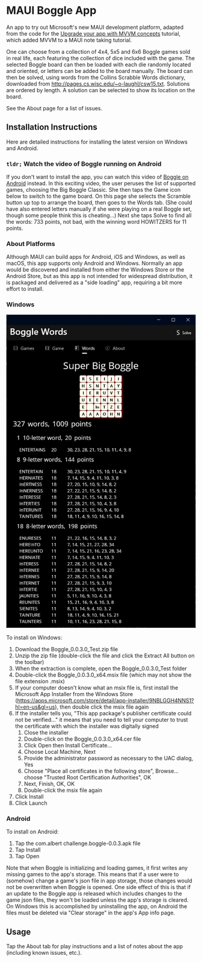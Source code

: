 # MAUI Boggle App
An app to try out Microsoft's new MAUI development platform, adapted from the code for the 
[Upgrade your app with MVVM concepts](https://learn.microsoft.com/dotnet/maui/tutorials/notes-mvvm/) 
tutorial, which added MVVM to a MAUI note taking tutorial.

One can choose from a collection of 4x4, 5x5 and 6x6 Boggle games sold in real life, each featuring 
the collection of dice included with the game. The selected Boggle board can then be loaded with each 
die randomly located and oriented, or letters can be added to the board manually. The board can then 
be solved, using words from the Collins Scrabble Words dictionary, downloaded from 
http://pages.cs.wisc.edu/~o-laughl/csw15.txt. Solutions are ordered by length. A solution can be 
selected to show its location on the board.

See the About page for a list of issues. 

## Installation Instructions
Here are detailed instructions for installing the latest version on Windows and Android.

### `tldr;` Watch the video of Boggle running on Android
If you don't want to install the app, you can watch this video of
[Boggle on Android](https://drive.google.com/file/d/1fNZHHJ5NsjgETRqWXWAG02mX-SnTekN_/view?usp=drive_link)
instead. In this exciting video, the user peruses the list of supported games, choosing the Big Boggle 
Classic. She then taps the Game icon below to switch to the game board. On this page she selects the 
Scramble button up top to arrange the board, then goes to the Words tab. (She could have also entered 
letters manually if she were playing on a real Boggle set, though some people think this is cheating...)
Next she taps Solve to find all the words: 733 points, not bad, with the winning word HOWITZERS for 
11 points. 

### About Platforms
Although MAUI can build apps for Android, iOS and Windows, as well as macOS, this app supports only 
Android and Windows. Normally an app would be discovered and installed from either the Windows Store 
or the Android Store, but as this app is not intended for widespread distribution, it is packaged and 
delivered as a "side loading" app, requiring a bit more effort to install. 

### Windows
![Boggle on Windows](./BoggleUWP.jpg)

To install on Windows:
1. Download the Boggle_0.0.3.0_Test.zip file
2. Unzip the zip file (double-click the file and click the Extract All button on the toolbar)
3. When the extraction is complete, open the Boggle_0.0.3.0_Test folder
4. Double-click the Boggle_0.0.3.0_x64.msix file (which may not show the file extension .msix)
5. If your computer doesn't know what an msix file is, first install the Microsoft App Installer from the 
Windows Store (https://apps.microsoft.com/store/detail/app-installer/9NBLGGH4NNS1?hl=en-us&gl=us),
then double click the msix file again
6. If the installer tells you, "This app package's publisher certificate could not be verified..." it means that 
you need to tell your computer to trust the certificate with which the installer was digitally signed
    1. Close the installer
    2. Double-click on the Boggle_0.0.3.0_x64.cer file
    3. Click Open then Install Certificate... 
    4. Choose Local Machine, Next
    5. Provide the administrator password as necessary to the UAC dialog, Yes
    6. Choose "Place all certificates in the following store", Browse... choose "Trusted Root Certification 
    Authorities", OK
    7. Next, Finish, OK, OK
    8. Double-click the msix file again
7. Click Install
8. Click Launch

### Android
To install on Android:
1. Tap the com.albert challenge.boggle-0.0.3.apk file
2. Tap Install
3. Tap Open

Note that when Boggle is initializing and loading games, it first writes any missing games to the app's 
storage. This means that if a user were to (somehow) change a game's json file in app storage, those 
changes would not be overwritten when Boggle is opened. One side effect of this is that if an update to 
the Boggle app is released which includes changes to the game json files, they won't be loaded unless 
the app's storage is cleared. On Windows this is accomplished by uninstalling the app, on Android the 
files must be deleted via "Clear storage" in the app's App info page. 

## Usage
Tap the About tab for play instructions and a list of notes about the app (including known issues, etc.).
